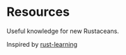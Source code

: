 # Resources

Useful knowledge for new Rustaceans. 

Inspired by [rust-learning](https://github.com/ctjhoa/rust-learning/)
